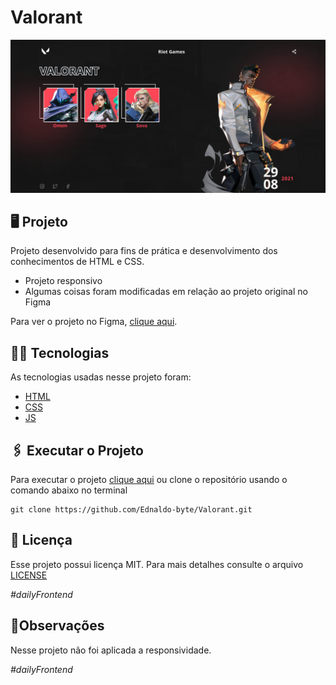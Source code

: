 # Valorant
  <p><img src="home.png"</p>
  
  ## 🖥 Projeto
  Projeto desenvolvido para fins de prática e desenvolvimento dos conhecimentos de HTML e CSS. 
  - Projeto responsivo
  - Algumas coisas foram modificadas em relação ao projeto original no Figma
  <p>Para ver o projeto no Figma, <a href="https://www.figma.com/file/OFPmaR4BYJd7QeChEOzHgL/Desafios---Codel%C3%A2ndia-(Copy)?node-id=7539%3A2">clique aqui</a>.</p>

  ## 👨‍💻 Tecnologias
  As tecnologias usadas nesse projeto foram:
  - [HTML](https://developer.mozilla.org/en-US/docs/Web/HTML)
  - [CSS](https://developer.mozilla.org/en-US/docs/Web/CSS)
  - [JS](https://developer.mozilla.org/en-US/docs/Web/JavaScript)

  ## 🖇 Executar o Projeto
  Para executar o projeto <a href="https://ednaldo-byte.github.io/Valorant/">clique aqui</a> ou clone o repositório usando o comando abaixo no terminal
  ```
  git clone https://github.com/Ednaldo-byte/Valorant.git
  ```

  ##  📃 Licença
  Esse projeto possui licença MIT. Para mais detalhes consulte o arquivo [LICENSE](LICENSE.md)
 *<p>#dailyFrontend</p>*
 
   ## 📌Observações
  Nesse projeto não foi aplicada a responsividade.
 *<p>#dailyFrontend</p>*
